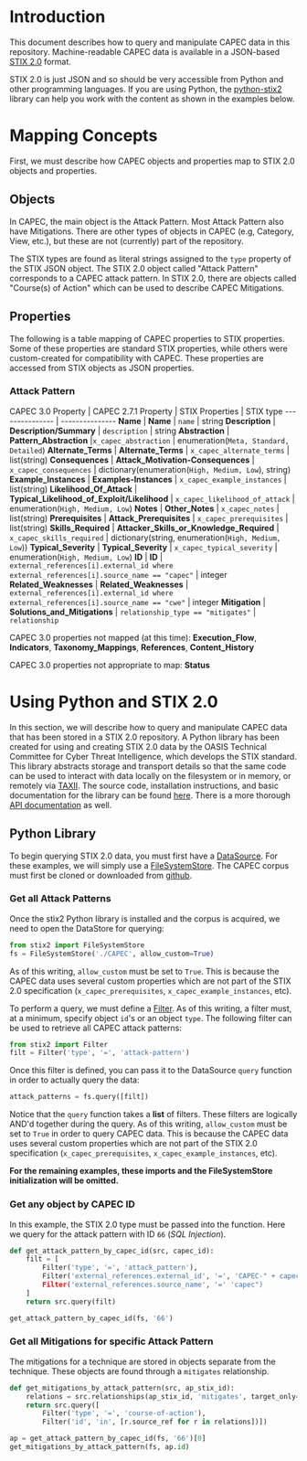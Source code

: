 # Introduction
This document describes how to query and manipulate CAPEC data in this repository. Machine-readable CAPEC data is available in
a JSON-based [STIX 2.0](https://oasis-open.github.io/cti-documentation/stix/intro) format.

STIX 2.0 is just JSON and so should be very accessible from Python and other programming languages. If you are using Python, the [python-stix2](https://github.com/oasis-open/cti-python-stix2) library can help you work with the content as shown in the examples below.

# Mapping Concepts
First, we must describe how CAPEC objects and properties map to STIX 2.0 objects and properties.

## Objects
In CAPEC, the main object is the Attack Pattern. Most Attack Pattern also have Mitigations. There are other types of objects in CAPEC (e.g, Category, View, etc.), but these are not (currently) part of the repository.  

The STIX types are found as literal strings assigned to the `type` property of the STIX JSON object. The STIX 2.0 object called "Attack Pattern" corresponds to a CAPEC attack pattern. In STIX 2.0, there are objects called "Course(s) of Action" which can be used to describe CAPEC Mitigations.  

## Properties
The following is a table mapping of CAPEC properties to STIX properties. Some of these properties are standard STIX properties, while others were custom-created for compatibility with CAPEC. These properties are accessed from STIX objects as JSON properties.

### Attack Pattern
CAPEC 3.0 Property | CAPEC 2.7.1 Property | STIX Properties | STIX type
--------------- | ---------------
**Name** |  **Name** | `name` | string
**Description** | **Description/Summary**    | `description` | string
**Abstraction** | **Pattern\_Abstraction** |`x_capec_abstraction` | enumeration(`Meta, Standard, Detailed`)
**Alternate\_Terms** | **Alternate\_Terms** | `x_capec_alternate_terms` | list(string)
**Consequences** | **Attack\_Motivation-Consequences** | `x_capec_consequences` | dictionary(enumeration(`High, Medium, Low`), string)
**Example\_Instances** | **Examples-Instances** | `x_capec_example_instances` | list(string)
**Likelihood\_Of\_Attack** | **Typical\_Likelihood\_of\_Exploit/Likelihood** | `x_capec_likelihood_of_attack` | enumeration(`High, Medium, Low`)
**Notes** | **Other\_Notes** | `x_capec_notes` | list(string)
**Prerequisites** | **Attack\_Prerequisites** | `x_capec_prerequisites` | list(string)
**Skills\_Required** | **Attacker\_Skills\_or\_Knowledge\_Required** | `x_capec_skills_required` | dictionary(string, enumeration(`High, Medium, Low`))
**Typical\_Severity** | **Typical\_Severity** | `x_capec_typical_severity` | enumeration(`High, Medium, Low`)
**ID** | **ID** | `external_references[i].external_id where external_references[i].source_name == "capec"` | integer 
**Related\_Weaknesses** | **Related\_Weaknesses** | `external_references[i].external_id where external_references[i].source_name == "cwe"` | integer 
**Mitigation** | **Solutions\_and\_Mitigations** | `relationship_type == "mitigates"` | `relationship`

CAPEC 3.0 properties not mapped (at this time):  **Execution\_Flow**, **Indicators**, **Taxonomy\_Mappings**, **References**, **Content\_History**

CAPEC 3.0 properties not appropriate to map: **Status**

# Using Python and STIX 2.0
In this section, we will describe how to query and manipulate CAPEC data that has been stored in a STIX 2.0 repository. A Python library has been created for using and creating STIX 2.0 data by the OASIS Technical Committee for Cyber Threat Intelligence, which develops the STIX standard. This library abstracts storage and transport details so that the same code can be used to interact with data locally on the filesystem or in memory, or remotely via [TAXII](https://oasis-open.github.io/cti-documentation/taxii/intro). The source code, installation instructions, and basic documentation for the library can be found [here](https://github.com/oasis-open/cti-python-stix2). There is a more thorough [API documentation](http://stix2.readthedocs.io/en/latest/overview.html) as well.

## Python Library
To begin querying STIX 2.0 data, you must first have a [DataSource](http://stix2.readthedocs.io/en/latest/guide/datastore.html). For these examples, we will simply use a [FileSystemStore](http://stix2.readthedocs.io/en/latest/guide/filesystem.html). The CAPEC corpus must first be cloned or downloaded from [github](https://github.com/mitre/cti).

### Get all Attack Patterns
Once the stix2 Python library is installed and the corpus is acquired, we need to open the DataStore for querying:

```python
from stix2 import FileSystemStore
fs = FileSystemStore('./CAPEC', allow_custom=True)
```

As of this writing, `allow_custom` must be set to `True`. This is because the CAPEC data uses several custom properties which are not part of the STIX 2.0 specification (`x_capec_prerequisites`, `x_capec_example_instances`, etc).

To perform a query, we must define a [Filter](http://stix2.readthedocs.io/en/latest/guide/datastore.html#Filters). As of this writing, a filter must, at a minimum, specify object `id`'s or an object `type`.  The following filter can be used to retrieve all CAPEC attack patterns:

```python
from stix2 import Filter
filt = Filter('type', '=', 'attack-pattern')
```

Once this filter is defined, you can pass it to the DataSource `query` function in order to actually query the data:

```python
attack_patterns = fs.query([filt])
```

Notice that the `query` function takes a **list** of filters.  These filters are logically AND'd together during the query. As of this writing, `allow_custom` must be set to `True` in order to query CAPEC data. This is because the CAPEC data uses several custom properties which are not part of the STIX 2.0 specification (`x_capec_prerequisites`, `x_capec_example_instances`, etc).

**For the remaining examples, these imports and the FileSystemStore initialization will be omitted.**


### Get any object by CAPEC ID
In this example, the STIX 2.0 type must be passed into the function. Here we query for the attack pattern with ID `66` (*SQL Injection*).

```python
def get_attack_pattern_by_capec_id(src, capec_id):
    filt = [
        Filter('type', '=', 'attack_pattern'),
        Filter('external_references.external_id', '=', 'CAPEC-" + capec_id)
        Filter('external_references.source_name', '=' 'capec")
    ]
    return src.query(filt)

get_attack_pattern_by_capec_id(fs, '66')
```

### Get all Mitigations for specific Attack Pattern
The mitigations for a technique are stored in objects separate from the technique. These objects are found through a `mitigates` relationship.

```python
def get_mitigations_by_attack_pattern(src, ap_stix_id):
    relations = src.relationships(ap_stix_id, 'mitigates', target_only=True)
    return src.query([
        Filter('type', '=', 'course-of-action'),
        Filter('id', 'in', [r.source_ref for r in relations])])

ap = get_attack_pattern_by_capec_id(fs, '66')[0]
get_mitigations_by_attack_pattern(fs, ap.id)
```
